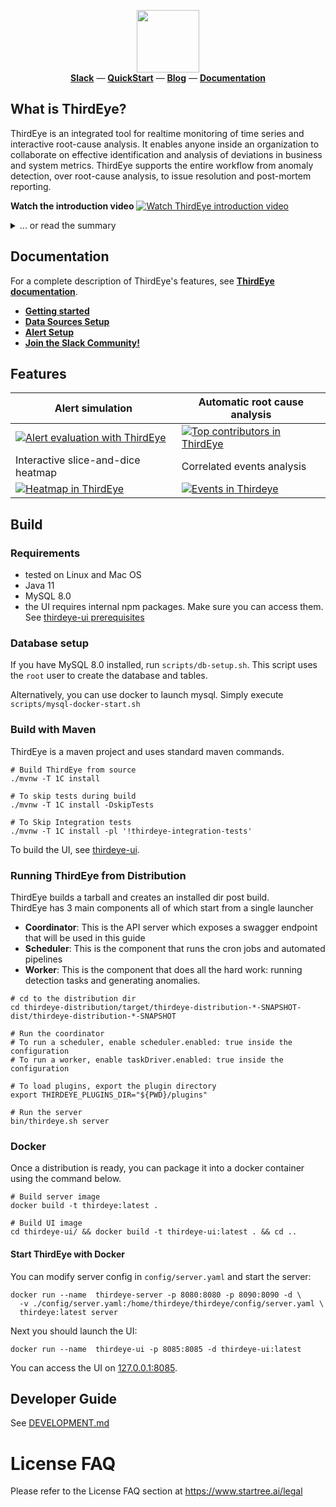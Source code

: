 <p align="center">
  <img height=100 src="./doc/1280x640-startree_thirdeye-logo_storm_wave-white_bkg.png"><br/>
  <a href="https://stree.ai/slack"><b>Slack</b></a> —
  <a href="https://get.startree.ai/startree-community-edition"><b>QuickStart</b></a> —
  <a href="https://www.startree.ai/blog/introducing-startree-thirdeye-anomaly-detection-and-insights-with-apache-pinot"><b>Blog</b></a> —
  <a href="https://dev.startree.ai/docs/startree-enterprise-edition/startree-thirdeye/"><b>Documentation</b></a>
</p>

## What is ThirdEye?

ThirdEye is an integrated tool for realtime monitoring of time series and interactive root-cause analysis.
It enables anyone inside an organization to collaborate on effective identification and analysis of deviations in
business and system metrics. ThirdEye supports the entire workflow from anomaly detection, over root-cause analysis,
to issue resolution and post-mortem reporting.


**Watch the introduction video**
[![Watch ThirdEye introduction video](./doc/main_capture.png)](https://www.youtube.com/watch?v=XhaLcpiPUS0 "Watch ThirdEye introduction video")

<details><summary>... or read the summary</summary>

## What is it for? (key features)

Online monitoring and analysis of business and system metrics from multiple data sources. ThirdEye comes batteries included for both detection and analysis use cases. It aims to minimize the Mean-Time-To-Detection (MTTD) and Mean-Time-To-Recovery (MTTR) of production issues. ThirdEye improves its detection and analysis performance over time from incremental user feedback.

**Detection**
* Detection toolkit based on business rules and exponential smoothing
  * Realtime monitoring of high-dimensional time series
  * Native support for seasonality and permanent change points in time series
  * Email alerts with 1-click feedback for automated tuning of detection algorithms

**Root-Cause Analysis**
* Collaborative root-cause analysis dashboards
  * Interactive slice-and-dice of data, correlation analysis, and event identification
  * Reporting and archiving tools for anomalies and analyses
  * Knowledge graph construction over time from user feedback

**Integration**
* Connectors for continuous time series data from Pinot, Presto, MySQL and CSV
  * Connectors for discrete event data sources, such as holidays from Google calendar
  * Plugin support for detection and analysis components

## What it isn't? (limitations)

ThirdEye maintains a dedicated meta-data store to capture data sources, anomalies, and relationships between entities but does not store raw time series data. It relies on systems such as Pinot, Presto, MySQL, RocksDB, and Kafka to obtain both realtime and historic time series data.

ThirdEye does not replace your issue tracker - it integrates with it. ThirdEye supports collaboration but focuses on the data-integration aspect of anomaly detection and root-cause analysis. After all, your organization probably already has a well-oiled issue resolution process that we don't want to disrupt.

ThirdEye is not a generic dashboard builder toolkit. ThirdEye attempts to bring overview data from different sources into one single place on-demand. In-depth data about events, such as A/B experiments and deployments, should be kept in their respective systems. ThirdEye can link to these directly.
</details>

## Documentation

For a complete description of ThirdEye's features, see [**ThirdEye documentation**](https://dev.startree.ai/docs/concepts/what-is-startree/about-startree-thirdeye).

- [**Getting started**](https://dev.startree.ai/docs/startree-enterprise-edition/startree-thirdeye/getting-started/)
- [**Data Sources Setup**](https://dev.startree.ai/docs/startree-enterprise-edition/startree-thirdeye/how-tos/database/)
- [**Alert Setup**](https://dev.startree.ai/docs/startree-enterprise-edition/startree-thirdeye/concepts/alert-configuration)
- [**Join the Slack Community!**](https://stree.ai/slack)


## Features

| Alert simulation                                                                                                               | Automatic root cause analysis                                                                                                    |
|--------------------------------------------------------------------------------------------------------------------------------|----------------------------------------------------------------------------------------------------------------------------------|
| [![Alert evaluation with ThirdEye](./doc/evaluation.png)](https://youtu.be/XhaLcpiPUS0?t=210 "Alert evaluation with ThirdEye") | [![Top contributors in ThirdEye](./doc/top_contributors.png)](https://youtu.be/XhaLcpiPUS0?t=306 "Top contributors in ThirdEye") |
| Interactive slice-and-dice heatmap                                                                                             | Correlated events analysis                                                                                                       |
| [![Heatmap in ThirdEye](./doc/heatmap.png)](https://youtu.be/XhaLcpiPUS0?t=328 "Heatmap in Thirdeye")                          | [![Events in Thirdeye](./doc/events.png)](https://youtu.be/XhaLcpiPUS0?t=406 "Events in ThirdEye")                               |

## Build

### Requirements
- tested on Linux and Mac OS
- Java 11
- MySQL 8.0
- the UI requires internal npm packages. Make sure you can access them. See [thirdeye-ui prerequisites](./thirdeye-ui/README.md#configure-node-package-manager-npm-for-use-with-artifactory)

### Database setup
If you have MySQL 8.0 installed, run `scripts/db-setup.sh`. This script uses the `root` user to
create the database and tables.

Alternatively, you can use docker to launch mysql. Simply execute `scripts/mysql-docker-start.sh`

### Build with Maven

ThirdEye is a maven project and uses standard maven commands.
```
# Build ThirdEye from source
./mvnw -T 1C install

# To skip tests during build
./mvnw -T 1C install -DskipTests

# To Skip Integration tests
./mvnw -T 1C install -pl '!thirdeye-integration-tests'
```

To build the UI, see [thirdeye-ui](thirdeye-ui/README.md).

### Running ThirdEye from Distribution

ThirdEye builds a tarball and creates an installed dir post build.  
ThirdEye has 3 main components all of which start from a single launcher
- **Coordinator**: This is the API server which exposes a swagger endpoint that will be used in this guide
- **Scheduler**: This is the component that runs the cron jobs and automated pipelines
- **Worker**: This is the component that does all the hard work: running detection tasks and generating anomalies.
```
# cd to the distribution dir
cd thirdeye-distribution/target/thirdeye-distribution-*-SNAPSHOT-dist/thirdeye-distribution-*-SNAPSHOT

# Run the coordinator
# To run a scheduler, enable scheduler.enabled: true inside the configuration
# To run a worker, enable taskDriver.enabled: true inside the configuration

# To load plugins, export the plugin directory
export THIRDEYE_PLUGINS_DIR="${PWD}/plugins"

# Run the server
bin/thirdeye.sh server 
```

### Docker

Once a distribution is ready, you can package it into a docker container using the command below.

```SHELL
# Build server image
docker build -t thirdeye:latest .

# Build UI image
cd thirdeye-ui/ && docker build -t thirdeye-ui:latest . && cd ..
```

#### Start ThirdEye with Docker

You can modify server config in `config/server.yaml` and start the server:

```SHELL
docker run --name  thirdeye-server -p 8080:8080 -p 8090:8090 -d \
  -v ./config/server.yaml:/home/thirdeye/thirdeye/config/server.yaml \
  thirdeye:latest server
```

Next you should launch the UI:

```SHELL
docker run --name  thirdeye-ui -p 8085:8085 -d thirdeye-ui:latest
```

You can access the UI on [127.0.0.1:8085](http://127.0.0.1:8085).

## Developer Guide

See [DEVELOPMENT.md](DEVELOPMENT.md)

# License FAQ

Please refer to the License FAQ section at https://www.startree.ai/legal

